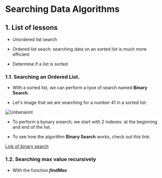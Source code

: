 # Searching Data Algorithms
## 1. List of lessons
- Unordered list search

- Ordered list seach: searching data on an sorted list is much more efficient

- Determine if a list is sorted



### 1.1. Searching an Ordered List.

- With a sorted list, we can perform a tyoe of search named **Binary Search**.

- Let's image that we are searching for a number 41 in a sorted list:

![Unbenannt](https://user-images.githubusercontent.com/53815302/74173723-e73f9100-4c32-11ea-9f18-1bf7a3996569.PNG)

- To perform a bynary srearch, we start with 2 indexes: at the beginning and end of the list.

- To see how the algorithm **Binary Search** works, check out this link:

[Link of binary search](https://www.youtube.com/watch?v=j5uXyPJ0Pew)


### 1.2. Searching max value recursively

- With the function ***findMax***


